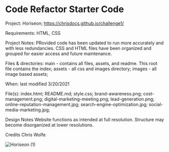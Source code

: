 # Code Refactor Starter Code

Project: 
Horiseon; 
https://chrisdocs.github.io/challenge1/

Requirements:
HTML, CSS

Project Notes:
PRovided code has been updated to run more accurately and with less redundancies.  CSS and HTML files have been organized and grouped for easier access and future maintenance.


Files & directories:
main - contains all files, assets, and readme.  This root file contains the index;
assets - all css and images directory;
images - all image based assets;

When: 
last modified 3/20/2021

File(s):
index.html;
README.md;
style.css;
brand-awareness.png;
cost-management.png;
digital-marketing-meeting.png;
lead-generation.png;
online-reputation-management.jpg;
search-engine-optimization.jpg;
social-media-marketing.jpg;

Design Notes
Website functions as intended at full resolution.  Structure may become disorganized at lower resolutions.

Credits
Chris Wolfe

![Horiseon (1)](https://user-images.githubusercontent.com/77463550/111892293-1f81d900-89c8-11eb-80f4-9fbc08b71d20.png)
